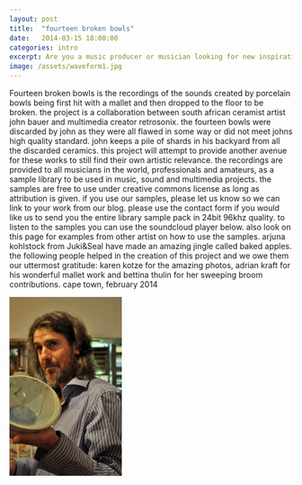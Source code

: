 ```yaml
---
layout: post
title:  "fourteen broken bowls"
date:   2014-03-15 18:00:00
categories: intro
excerpt: Are you a music producer or musician looking for new inspiration?
image: /assets/waveform1.jpg
---
```


Fourteen broken bowls is the recordings of the sounds created by porcelain bowls being first hit with a mallet and then dropped to the floor to be broken.
the project is a collaboration between south african ceramist artist john bauer and multimedia creator retrosonix.
the fourteen bowls were discarded by john as they were all flawed in some way or did not meet johns high quality standard. john keeps a pile of shards in his backyard from all the discarded ceramics. this project will attempt to provide another avenue for these works to still find their own artistic relevance.
the recordings are provided to all musicians in the world, professionals and amateurs, as a sample library to be used in music, sound and multimedia projects. the samples are free to use under creative commons license as long as attribution is given.
if you use our samples, please let us know so we can link to your work from our blog. please use the contact form if you would like us to send you the entire library sample pack in 24bit 96khz quality. 
to listen to the samples you can use the soundcloud player below. also look on this page for examples from other artist on how to use the samples. arjuna kohlstock from Juki&Seal have made an amazing jingle called baked apples.
the following people helped in the creation of this project and we owe them our uttermost gratitude: karen kotze for the amazing photos, adrian kraft for his wonderful mallet work and bettina thulin for her sweeping broom contributions.
cape town, february 2014



<img src="/assets/john-bauer-with-bowl.jpg" width="200">


